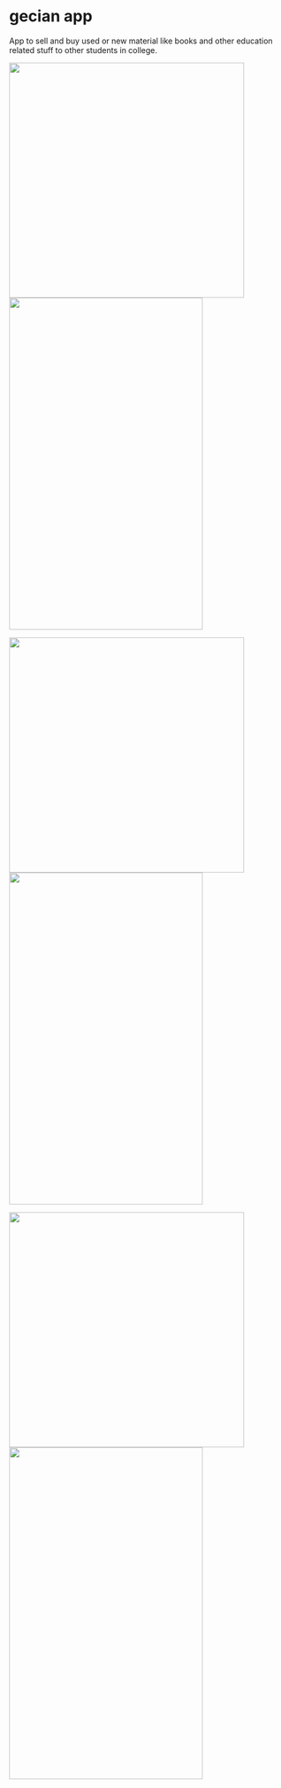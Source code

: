 # gecian app

App to sell and buy used or new material like books and other education related stuff to other students in college.


<img src="https://github.com/inderjeetofficial/gecianapp/blob/master/WhatsApp%20Image%202017-06-26%20at%2010.40.17%20PM.jpeg" width="425"/> <img src="image2.png" width="350" height="600"/> 

<img src="https://github.com/inderjeetofficial/gecianapp/blob/master/WhatsApp%20Image%202017-06-26%20at%2010.40.18%20PM%20(1).jpeg" width="425"/> <img src="image2.png" width="350" height="600"/> 

<img src="https://github.com/inderjeetofficial/gecianapp/blob/master/WhatsApp%20Image%202017-06-26%20at%2010.40.18%20PM.jpeg" width="425"/> <img src="image2.png" width="350" height="600"/> 






